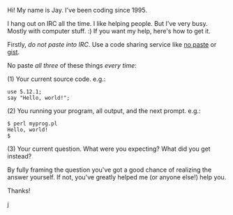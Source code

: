 Hi! My name is Jay. I've been coding since 1995. 

I hang out on IRC all the time. I like helping people. But I've very busy. Mostly
with computer stuff. :)   If you want my help, here's how to get it. 

Firstly, *do not paste into IRC*. Use a code sharing service like [no paste](http://paste.scsys.co.uk) or [gist](http://gist.github.com).

No paste *all three* of these things *every time*:

(1) Your current source code. e.g.:

```
use 5.12.1;
say "Hello, world!";
```

(2) You running your program, all output, and the next prompt. e.g.:

```
$ perl myprog.pl
Hello, world!
$
```

(3) Your current question. What were you expecting? What did you get instead?

By fully framing the question you've got a good chance of realizing the answer yourself. 
If not, you've greatly helped me (or anyone else!) help you. 

Thanks! 

j



